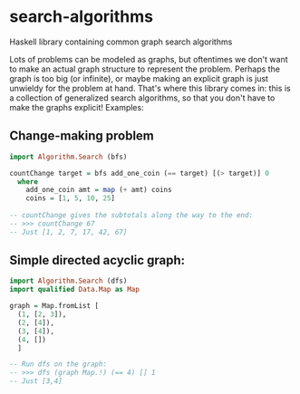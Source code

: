 # search-algorithms
Haskell library containing common graph search algorithms

Lots of problems can be modeled as graphs, but oftentimes we don't want to make an actual graph structure to represent the problem. Perhaps the graph is too big (or infinite), or maybe making an explicit graph is just unwieldy for the problem at hand. That's where this library comes in: this is a collection of generalized search algorithms, so that you don't have to make the graphs explicit! Examples:

## Change-making problem
```haskell
import Algorithm.Search (bfs)

countChange target = bfs add_one_coin (== target) [(> target)] 0
  where
    add_one_coin amt = map (+ amt) coins
    coins = [1, 5, 10, 25]
    
-- countChange gives the subtotals along the way to the end:
-- >>> countChange 67
-- Just [1, 2, 7, 17, 42, 67]
```

## Simple directed acyclic graph:
```haskell
import Algorithm.Search (dfs)
import qualified Data.Map as Map

graph = Map.fromList [
  (1, [2, 3]),
  (2, [4]),
  (3, [4]), 
  (4, [])
  ]

-- Run dfs on the graph:
-- >>> dfs (graph Map.!) (== 4) [] 1
-- Just [3,4]
```

